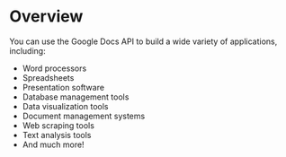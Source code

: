 # Overview

You can use the Google Docs API to build a wide variety of applications, including:

- Word processors
- Spreadsheets
- Presentation software
- Database management tools
- Data visualization tools
- Document management systems
- Web scraping tools
- Text analysis tools
- And much more!
